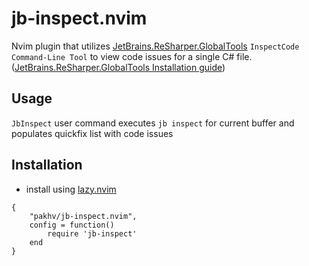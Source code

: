 # jb-inspect.nvim

Nvim plugin that utilizes [JetBrains.ReSharper.GlobalTools](https://www.jetbrains.com/help/resharper/InspectCode.html) `InspectCode Command-Line Tool` to view code issues for a single C# file. ([JetBrains.ReSharper.GlobalTools Installation guide](https://www.jetbrains.com/help/resharper/ReSharper_Command_Line_Tools.html#install-and-use-resharper-command-line-tools-as-net-core-tools))

## Usage

`JbInspect` user command executes `jb inspect` for current buffer and populates quickfix list with code issues

## Installation

- install using [lazy.nvim](https://github.com/folke/lazy.nvim)

```
{
    "pakhv/jb-inspect.nvim",
    config = function()
        require 'jb-inspect'
    end
}
```
